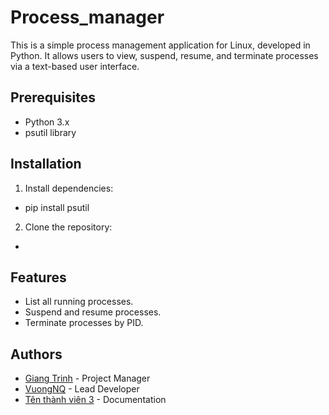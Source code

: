 # Process_manager
This is a simple process management application for Linux, developed in Python. It allows users to view, suspend, resume, and terminate processes via a text-based user interface.

## Prerequisites
- Python 3.x
- psutil library

## Installation
1. Install dependencies:
- pip install psutil
2. Clone the repository:
- 

## Features
- List all running processes.
- Suspend and resume processes.
- Terminate processes by PID.

## Authors
- [Giang Trinh](https://github.com/TrinhHuuGiang) - Project Manager
- [VuongNQ](https://github.com/nqv96)         - Lead Developer
- [Tên thành viên 3](https://github.com/username3) - Documentation
